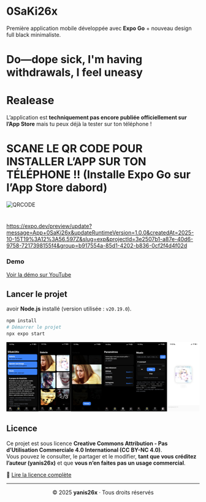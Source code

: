 # 0SaKi26x
Première application mobile développée avec **Expo Go** + nouveau design full black minimaliste.

# **Do—dope sick, I'm having withdrawals, I feel uneasy**

# Realease
L’application est **techniquement pas encore publiée officiellement sur l’App Store** mais tu peux déjà la tester sur ton téléphone !
# SCANE LE QR CODE POUR INSTALLER L’APP SUR TON TÉLÉPHONE !! (Installe Expo Go sur l’App Store dabord)
![QRCODE](https://github.com/yanis26x/yanis26x/blob/index/OST_IMG/QrcodeOsaki.png) 
#
https://expo.dev/preview/update?message=App+0SaKi26x&updateRuntimeVersion=1.0.0&createdAt=2025-10-15T19%3A12%3A56.597Z&slug=exp&projectId=3e2507b1-a87e-40d6-9758-7217398155f4&group=b917554a-85d1-4202-b836-0cf2f4d4f02d

### Demo
[Voir la démo sur YouTube](https://youtu.be/KJiTlvWPyUg?si=GgYciQ1WQFpPNzok)

## Lancer le projet

avoir **Node.js** installé (version utilisée : `v20.19.0`).

```bash
npm install
# Démarrer le projet
npx expo start
```

![alt text](https://github.com/yanis26x/0SaKi/blob/main/assets/screens/OsakiScreen2.jpg)

## Licence

Ce projet est sous licence **Creative Commons Attribution - Pas d’Utilisation Commerciale 4.0 International (CC BY-NC 4.0)**.  
Vous pouvez le consulter, le partager et le modifier, **tant que vous créditez l’auteur (yanis26x)** et que **vous n’en faites pas un usage commercial**.  

🔗 [Lire la licence complète](https://creativecommons.org/licenses/by-nc/4.0/deed.fr)

---

<p align="center">© 2025 <b>yanis26x</b> · Tous droits réservés </p>


